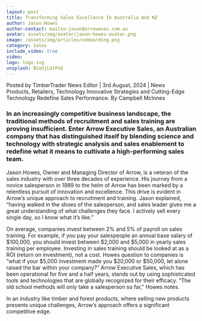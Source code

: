 ```yaml
---
layout: post
title: Transforming Sales Excellence In Australia And NZ
author: Jason Howes
author-contact: mailto:jason@arrowexec.com.au
avatar: assets/img/avatar/jason-howes-avatar.png
image: /assets/img/articles/onboarding.png
category: Sales
include_video: true
video: 
logo: logo.svg
unsplash: BtoUjLUtPnQ
---
```


Posted by TimberTrader News Editor | 3rd August, 2024 | News Products, Retailers, Technology Innovative Strategies and Cutting-Edge Technology Redefine Sales Performance. By Campbell McInnes


### In an increasingly competitive business landscape, the traditional methods of recruitment and sales training are proving insufficient. Enter Arrow Executive Sales, an Australian company that has distinguished itself by blending science and technology with strategic analysis and sales enablement to redefine what it means to cultivate a high-performing sales team.

Jason Howes, Owner and Managing Director of Arrow, is a veteran of the sales industry with over three decades of experience. His journey from a novice salesperson in 1989 to the helm of Arrow has been marked by a relentless pursuit of innovation and excellence. This drive is evident in Arrow’s unique approach to recruitment and training. Jason explained,
“having walked in the shoes of the salesperson, and sales leader gives me a great understanding of what challenges they face. I actively sell every single day, so I know what it’s like.”

On average, companies invest between 2% and 5% of payroll on sales training. For example, if you pay your salespeople an annual base salary of $100,000, you should invest between $2,000 and $5,000 in yearly sales training per employee. Investing in sales training should be looked at as a ROI (return on investment), not a cost. Howes question to companies is “what if your $5,000 investment made you $20,000 or $50,000, let alone raised the bar within your company?” Arrow Executive Sales, which has been operational for five and a half years, stands out by using sophisticated tools and technologies that are globally recognized for their efficacy. “The old school methods will only take a salesperson so far,” Howes notes.

In an industry like timber and forest products, where selling new products presents unique challenges, Arrow’s approach offers a significant competitive edge.
